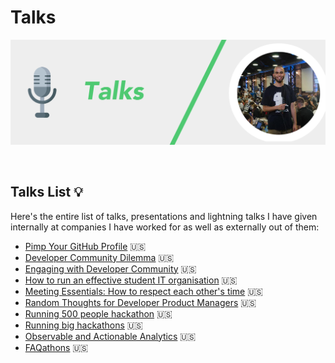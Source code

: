 # Talks

![](/Assets/TalksBanner.png)

<a href="https://github.com/konradsopala/talks/tree/master/Talks"><img src="https://img.shields.io/badge/Presentation-Talks-blueviolet" alt=""/></a>     <a href="https://github.com/konradsopala/github-linkedin/tree/master/Presentations"><img src="https://img.shields.io/badge/Lightning-Talks-blueviolet" alt=""/></a>   <a href="https://github.com/konradsopala/github-linkedin"><img src="https://img.shields.io/badge/Public-Speaking-blueviolet" alt=""/></a>

## Talks List 💡

Here's the entire list of talks, presentations and lightning talks I have given internally at companies I have worked for as well as externally out of them:

* [Pimp Your GitHub Profile](https://github.com/konradsopala/talks/blob/master/Talks/PimpYourGitHubProfile.pdf) 🇺🇸<br>
* [Developer Community Dilemma](https://github.com/konradsopala/talks/blob/master/Talks/DeveloperCommunityDilemma.pdf) 🇺🇸<br>
* [Engaging with Developer Community](https://github.com/konradsopala/talks/blob/master/Talks/EngagingWithDeveloperCommunity.pdf) 🇺🇸<br>
* [How to run an effective student IT organisation](https://github.com/konradsopala/talks/blob/master/Talks/GitHubCampusExpertsPresentation.pdf) 🇺🇸<br>
* [Meeting Essentials: How to respect each other's time](https://github.com/konradsopala/talks/blob/master/Talks/MeetingsEssentials.pdf) 🇺🇸<br>
* [Random Thoughts for Developer Product Managers](https://github.com/konradsopala/talks/blob/master/Talks/RandomThoughtsForDeveloperProductManagers.pdf) 🇺🇸<br>
* [Running 500 people hackathon](https://github.com/konradsopala/talks/blob/master/Talks/Running500peoplehackathon.pdf) 🇺🇸<br>
* [Running big hackathons](https://github.com/konradsopala/talks/blob/core-changes/Talks/RunningBigHackathons.pdf) 🇺🇸<br>
* [Observable and Actionable Analytics](https://github.com/konradsopala/talks/blob/master/Talks/ObservableAndActionableAnalytics.pdf) 🇺🇸<br>
* [FAQathons](https://github.com/konradsopala/talks/blob/master/Talks/FAQathons.pdf) 🇺🇸<br>
